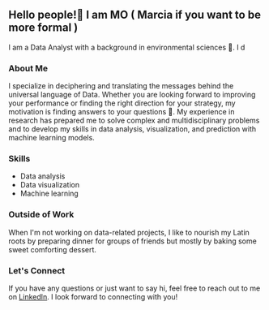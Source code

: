 ## Hello people!👋 I am **MO** ( Marcia if you want to be more formal )

I am a Data Analyst with a background in environmental sciences 🌱. I d

### About Me

I specialize in deciphering and translating the messages behind the universal language of Data. Whether you are looking forward to improving your performance or finding the right direction for your strategy, my motivation is finding answers to your questions 🔭. My experience in research has prepared me to solve complex and multidisciplinary problems and to develop my skills in data analysis, visualization, and prediction with machine learning models.

### Skills

- Data analysis
- Data visualization
- Machine learning

### Outside of Work
When I'm not working on data-related projects, I like to nourish my Latin roots by preparing dinner for groups of friends but mostly by baking some sweet comforting dessert.

### Let's Connect
If you have any questions or just want to say hi, feel free to reach out to me on [LinkedIn](https://www.linkedin.com/in/marcia-otalora-data-analyst). I look forward to connecting with you!


<!--
**marciafof/marciafof** is a ✨ _special_ ✨ repository because its `README.md` (this file) appears on your GitHub profile.

Here are some ideas to get you started:

- 🔭 I’m currently working on ...
- 🌱 I’m currently learning ...
- 👯 I’m looking to collaborate on ...
- 🤔 I’m looking for help with ...
- 💬 Ask me about ...
- 📫 How to reach me: ...
- 😄 Pronouns: ...
- ⚡ Fun fact: ...
-->
